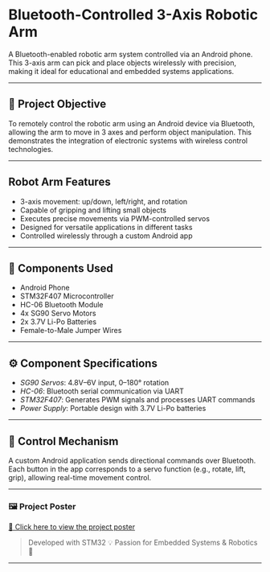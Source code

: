 # Bluetooth-Controlled 3-Axis Robotic Arm

A Bluetooth-enabled robotic arm system controlled via an Android phone. This 3-axis arm can pick and place objects wirelessly with precision, making it ideal for educational and embedded systems applications.

---

## 🎯 Project Objective

To remotely control the robotic arm using an Android device via Bluetooth, allowing the arm to move in 3 axes and perform object manipulation. This demonstrates the integration of electronic systems with wireless control technologies.

---

##  Robot Arm Features

- 3-axis movement: up/down, left/right, and rotation
- Capable of gripping and lifting small objects
- Executes precise movements via PWM-controlled servos
- Designed for versatile applications in different tasks
- Controlled wirelessly through a custom Android app

---

## 🔧 Components Used

- Android Phone  
- STM32F407 Microcontroller  
- HC-06 Bluetooth Module  
- 4x SG90 Servo Motors  
- 2x 3.7V Li-Po Batteries  
- Female-to-Male Jumper Wires  

---

## ⚙ Component Specifications

- *SG90 Servos*: 4.8V–6V input, 0–180° rotation  
- *HC-06*: Bluetooth serial communication via UART  
- *STM32F407*: Generates PWM signals and processes UART commands  
- *Power Supply*: Portable design with 3.7V Li-Po batteries  

---

## 📱 Control Mechanism

A custom Android application sends directional commands over Bluetooth. Each button in the app corresponds to a servo function (e.g., rotate, lift, grip), allowing real-time movement control.

---

### 🖼️ Project Poster  
[📄 Click here to view the project poster](./3EksenliRobotKol.png)


> Developed with STM32 💡 Passion for Embedded Systems & Robotics 🤖



---

